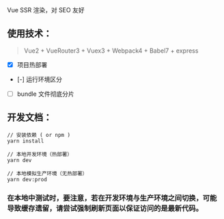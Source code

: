 Vue SSR 渲染，对 SEO 友好

## 使用技术：

> Vue2 + VueRouter3 + Vuex3 + Webpack4 + Babel7 + express

* [x] 项目热部署
* [-] 运行环境区分
* [ ] bundle 文件彻底分片

## 开发文档：

```
// 安装依赖 ( or npm )
yarn install

// 本地开发环境（热部署）
yarn dev

// 本地模拟生产环境（无热部署）
yarn dev:prod
```

### 在本地中测试时，要注意，若在开发环境与生产环境之间切换，可能导致缓存遗留，请尝试强制刷新页面以保证访问的是最新代码。
